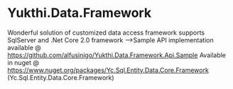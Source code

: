 # Yukthi.Data.Framework
Wonderful solution of customized data access framework supports SqlServer and .Net Core 2.0 framework -->Sample API implementation available @ https://github.com/alfusinigo/Yukthi.Data.Framework.Api.Sample Available in nuget @ https://www.nuget.org/packages/Yc.Sql.Entity.Data.Core.Framework (Yc.Sql.Entity.Data.Core.Framework)
